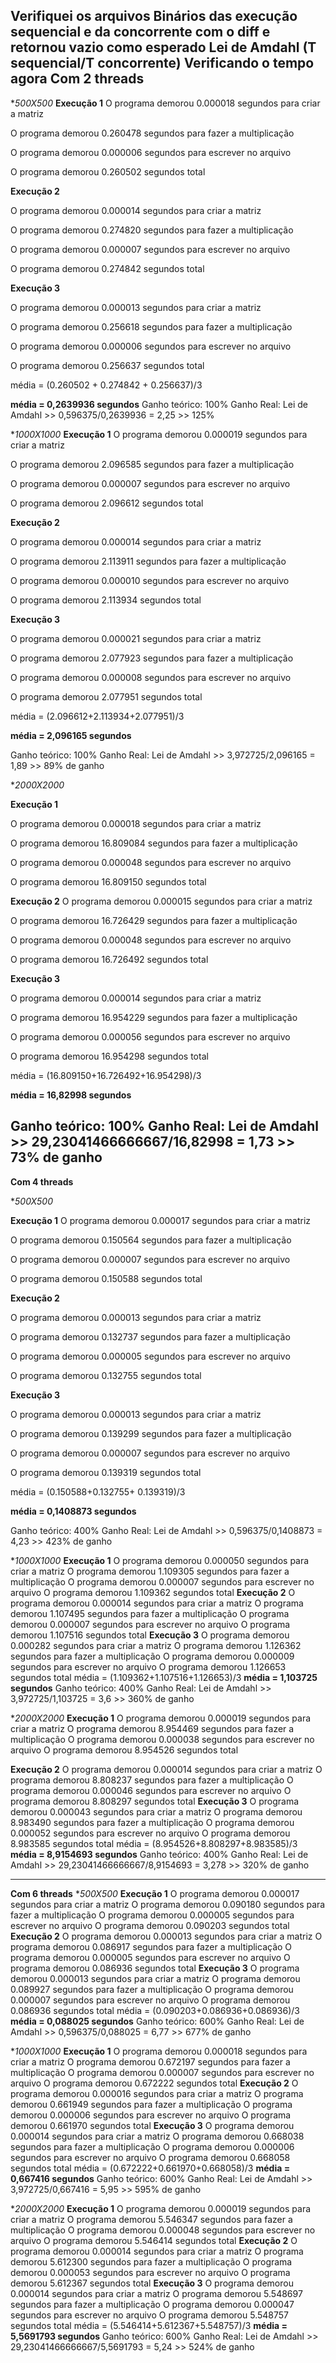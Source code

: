 
**Verifiquei os arquivos Binários das execução sequencial e da concorrente com o diff e retornou vazio como esperado**
Lei de Amdahl
(T sequencial/T concorrente)
Verificando o tempo agora
**Com 2 threads**
----------------------
**500X500* 
**Execução 1**
O programa demorou 0.000018 segundos para criar a matriz

O programa demorou 0.260478 segundos para fazer a multiplicação

O programa demorou 0.000006 segundos para escrever no arquivo

O programa demorou 0.260502 segundos total


**Execução 2**

O programa demorou 0.000014 segundos para criar a matriz

O programa demorou 0.274820 segundos para fazer a multiplicação

O programa demorou 0.000007 segundos para escrever no arquivo

O programa demorou 0.274842 segundos total

**Execução 3**

O programa demorou 0.000013 segundos para criar a matriz

O programa demorou 0.256618 segundos para fazer a multiplicação

O programa demorou 0.000006 segundos para escrever no arquivo

O programa demorou 0.256637 segundos total

média = (0.260502 + 0.274842 + 0.256637)/3

**média = 0,2639936 segundos**
Ganho teórico: 100%
Ganho Real:
Lei de Amdahl >> 0,596375/0,2639936 = 2,25 >> 125%


**1000X1000* 
**Execução 1**
O programa demorou 0.000019 segundos para criar a matriz

O programa demorou 2.096585 segundos para fazer a multiplicação

O programa demorou 0.000007 segundos para escrever no arquivo

O programa demorou 2.096612 segundos total

**Execução 2**

O programa demorou 0.000014 segundos para criar a matriz

O programa demorou 2.113911 segundos para fazer a multiplicação

O programa demorou 0.000010 segundos para escrever no arquivo

O programa demorou 2.113934 segundos total

**Execução 3**

O programa demorou 0.000021 segundos para criar a matriz

O programa demorou 2.077923 segundos para fazer a multiplicação

O programa demorou 0.000008 segundos para escrever no arquivo

O programa demorou 2.077951 segundos total

média = (2.096612+2.113934+2.077951)/3

**média = 2,096165 segundos** 

Ganho teórico: 100%
Ganho Real:
Lei de Amdahl >> 3,972725/2,096165 = 1,89 >> 89% de ganho


**2000X2000* 

**Execução 1**

O programa demorou 0.000018 segundos para criar a matriz

O programa demorou 16.809084 segundos para fazer a multiplicação

O programa demorou 0.000048 segundos para escrever no arquivo

O programa demorou 16.809150 segundos total

**Execução 2**
O programa demorou 0.000015 segundos para criar a matriz

O programa demorou 16.726429 segundos para fazer a multiplicação

O programa demorou 0.000048 segundos para escrever no arquivo

O programa demorou 16.726492 segundos total

**Execução 3**

O programa demorou 0.000014 segundos para criar a matriz

O programa demorou 16.954229 segundos para fazer a multiplicação

O programa demorou 0.000056 segundos para escrever no arquivo

O programa demorou 16.954298 segundos total

média = (16.809150+16.726492+16.954298)/3

**média = 16,82998 segundos**

Ganho teórico: 100%
Ganho Real:
Lei de Amdahl >> 29,23041466666667/16,82998 = 1,73 >> 73% de ganho
-----------------

**Com 4 threads**

**500X500* 

**Execução 1**
O programa demorou 0.000017 segundos para criar a matriz

O programa demorou 0.150564 segundos para fazer a multiplicação

O programa demorou 0.000007 segundos para escrever no arquivo

O programa demorou 0.150588 segundos total

**Execução 2**

O programa demorou 0.000013 segundos para criar a matriz

O programa demorou 0.132737 segundos para fazer a multiplicação

O programa demorou 0.000005 segundos para escrever no arquivo

O programa demorou 0.132755 segundos total

**Execução 3**

O programa demorou 0.000013 segundos para criar a matriz

O programa demorou 0.139299 segundos para fazer a multiplicação

O programa demorou 0.000007 segundos para escrever no arquivo

O programa demorou 0.139319 segundos total

média = (0.150588+0.132755+ 0.139319)/3

**média = 0,1408873 segundos**

Ganho teórico: 400%
Ganho Real:
Lei de Amdahl >> 0,596375/0,1408873 = 4,23 >> 423% de ganho


**1000X1000* 
**Execução 1**
O programa demorou 0.000050 segundos para criar a matriz
O programa demorou 1.109305 segundos para fazer a multiplicação
O programa demorou 0.000007 segundos para escrever no arquivo
O programa demorou 1.109362 segundos total
**Execução 2**
O programa demorou 0.000014 segundos para criar a matriz
O programa demorou 1.107495 segundos para fazer a multiplicação
O programa demorou 0.000007 segundos para escrever no arquivo
O programa demorou 1.107516 segundos total
**Execução 3**
O programa demorou 0.000282 segundos para criar a matriz
O programa demorou 1.126362 segundos para fazer a multiplicação
O programa demorou 0.000009 segundos para escrever no arquivo
O programa demorou 1.126653 segundos total
média = (1.109362+1.107516+1.126653)/3
**média = 1,103725 segundos**
Ganho teórico: 400%
Ganho Real:
Lei de Amdahl >> 3,972725/1,103725 = 3,6 >> 360% de ganho

**2000X2000* 
**Execução 1**
O programa demorou 0.000019 segundos para criar a matriz
O programa demorou 8.954469 segundos para fazer a multiplicação
O programa demorou 0.000038 segundos para escrever no arquivo
O programa demorou 8.954526 segundos total

**Execução 2**
O programa demorou 0.000014 segundos para criar a matriz
O programa demorou 8.808237 segundos para fazer a multiplicação
O programa demorou 0.000046 segundos para escrever no arquivo
O programa demorou 8.808297 segundos total
**Execução 3**
O programa demorou 0.000043 segundos para criar a matriz
O programa demorou 8.983490 segundos para fazer a multiplicação
O programa demorou 0.000052 segundos para escrever no arquivo
O programa demorou 8.983585 segundos total
média = (8.954526+8.808297+8.983585)/3
**média = 8,9154693 segundos**
Ganho teórico: 400%
Ganho Real:
Lei de Amdahl >> 29,23041466666667/8,9154693 = 3,278 >> 320% de ganho

---------------------


**Com 6 threads**
**500X500* 
**Execução 1**
O programa demorou 0.000017 segundos para criar a matriz
O programa demorou 0.090180 segundos para fazer a multiplicação
O programa demorou 0.000005 segundos para escrever no arquivo
O programa demorou 0.090203 segundos total
**Execução 2**
O programa demorou 0.000013 segundos para criar a matriz
O programa demorou 0.086917 segundos para fazer a multiplicação
O programa demorou 0.000005 segundos para escrever no arquivo
O programa demorou 0.086936 segundos total
**Execução 3**
O programa demorou 0.000013 segundos para criar a matriz
O programa demorou 0.089927 segundos para fazer a multiplicação
O programa demorou 0.000007 segundos para escrever no arquivo
O programa demorou 0.086936 segundos total
média = (0.090203+0.086936+0.086936)/3
**média = 0,088025 segundos**
Ganho teórico: 600%
Ganho Real:
Lei de Amdahl >> 0,596375/0,088025 = 6,77 >> 677% de ganho

**1000X1000*
**Execução 1**
O programa demorou 0.000018 segundos para criar a matriz
O programa demorou 0.672197 segundos para fazer a multiplicação
O programa demorou 0.000007 segundos para escrever no arquivo
O programa demorou 0.672222 segundos total
**Execução 2**
O programa demorou 0.000016 segundos para criar a matriz
O programa demorou 0.661949 segundos para fazer a multiplicação
O programa demorou 0.000006 segundos para escrever no arquivo
O programa demorou 0.661970 segundos total
**Execução 3**
O programa demorou 0.000014 segundos para criar a matriz
O programa demorou 0.668038 segundos para fazer a multiplicação
O programa demorou 0.000006 segundos para escrever no arquivo
O programa demorou 0.668058 segundos total
média = (0.672222+0.661970+0.668058)/3
**média = 0,667416 segundos**
Ganho teórico: 600%
Ganho Real:
Lei de Amdahl >> 3,972725/0,667416 = 5,95 >> 595% de ganho

**2000X2000*
**Execução 1**
O programa demorou 0.000019 segundos para criar a matriz
O programa demorou 5.546347 segundos para fazer a multiplicação
O programa demorou 0.000048 segundos para escrever no arquivo
O programa demorou 5.546414 segundos total
**Execução 2**
O programa demorou 0.000014 segundos para criar a matriz
O programa demorou 5.612300 segundos para fazer a multiplicação
O programa demorou 0.000053 segundos para escrever no arquivo
O programa demorou 5.612367 segundos total
**Execução 3**
O programa demorou 0.000014 segundos para criar a matriz
O programa demorou 5.548697 segundos para fazer a multiplicação
O programa demorou 0.000047 segundos para escrever no arquivo
O programa demorou 5.548757 segundos total
média = (5.546414+5.612367+5.548757)/3
**média = 5,5691793 segundos**
Ganho teórico: 600%
Ganho Real:
Lei de Amdahl >> 29,23041466666667/5,5691793 = 5,24 >> 524% de ganho
